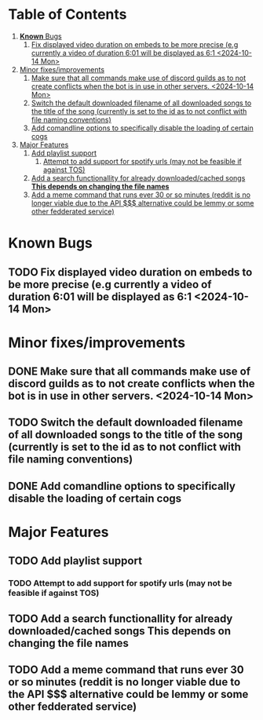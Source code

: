 
# Table of Contents

1.  [**Known** Bugs](#org1329cfa)
    1.  [Fix displayed video duration on embeds to be more precise (e.g currently a video of duration 6:01 will be displayed as 6:1 <span class="timestamp-wrapper"><span class="timestamp">&lt;2024-10-14 Mon&gt;</span></span>](#org79b9c01)
2.  [Minor fixes/improvements](#org3a99108)
    1.  [Make sure that all commands make use of discord guilds as to not create conflicts when the bot is in use in other servers. <span class="timestamp-wrapper"><span class="timestamp">&lt;2024-10-14 Mon&gt;</span></span>](#org9173c04)
    2.  [Switch the default downloaded filename of all downloaded songs to the title of the song (currently is set to the id as to not conflict with file naming conventions)](#org858713f)
    3.  [Add comandline options to specifically disable the loading of certain cogs](#org06b4fe4)
3.  [Major Features](#org9f77030)
    1.  [Add playlist support](#org2f1f193)
        1.  [Attempt to add support for spotify urls (may not be feasible if against TOS)](#org4a35fd0)
    2.  [Add a search functionallity for already downloaded/cached songs **This depends on changing the file names**](#orgba417df)
    3.  [Add a meme command that runs ever 30 or so minutes (reddit is no longer viable due to the API $$$ alternative could be lemmy or some other fedderated service)](#org543f464)



<a id="org1329cfa"></a>

# **Known** Bugs


<a id="org79b9c01"></a>

## TODO Fix displayed video duration on embeds to be more precise (e.g currently a video of duration 6:01 will be displayed as 6:1 <span class="timestamp-wrapper"><span class="timestamp">&lt;2024-10-14 Mon&gt;</span></span>


<a id="org3a99108"></a>

# Minor fixes/improvements


<a id="org9173c04"></a>

## DONE Make sure that all commands make use of discord guilds as to not create conflicts when the bot is in use in other servers. <span class="timestamp-wrapper"><span class="timestamp">&lt;2024-10-14 Mon&gt;</span></span>


<a id="org858713f"></a>

## TODO Switch the default downloaded filename of all downloaded songs to the title of the song (currently is set to the id as to not conflict with file naming conventions)


<a id="org06b4fe4"></a>

## DONE Add comandline options to specifically disable the loading of certain cogs


<a id="org9f77030"></a>

# Major Features


<a id="org2f1f193"></a>

## TODO Add playlist support


<a id="org4a35fd0"></a>

### TODO Attempt to add support for spotify urls (may not be feasible if against TOS)


<a id="orgba417df"></a>

## TODO Add a search functionallity for already downloaded/cached songs **This depends on changing the file names**


<a id="org543f464"></a>

## TODO Add a meme command that runs ever 30 or so minutes (reddit is no longer viable due to the API $$$ alternative could be lemmy or some other fedderated service)


